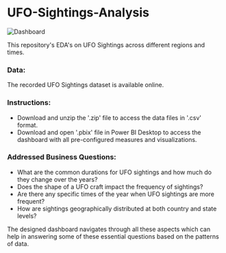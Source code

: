 # UFO-Sightings-Analysis
![Dashboard](https://github.com/Cherukuri-Thanu/UFO-Sightings-Analysis/assets/167354871/238255ff-9619-4aba-a1e6-94c5302ae0b6)

This repository's EDA's on UFO Sightings across different regions and times.

### Data:
The recorded UFO Sightings dataset is available online.

### Instructions:
- Download and unzip the '.zip' file to access the data files in '.csv' format.
- Download and open '.pbix' file in Power BI Desktop to access the dashboard with all pre-configured measures and visualizations.

### Addressed Business Questions:
- What are the common durations for UFO sightings and how much do they change over the years?
- Does the shape of a UFO craft impact the frequency of sightings?
- Are there any specific times of the year when UFO sightings are more frequent?
- How are sightings geographically distributed at both country and state levels?

The designed dashboard navigates through all these aspects which can help in answering some of these essential questions based on the patterns of data.
